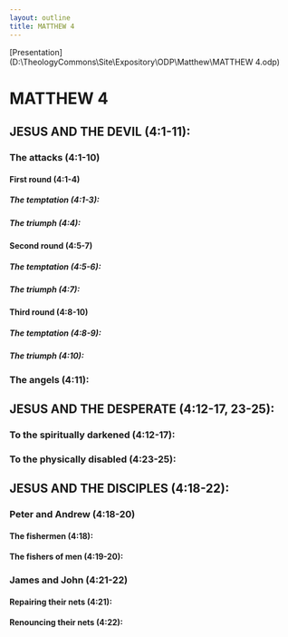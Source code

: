 ```yaml
---
layout: outline
title: MATTHEW 4
---
```

[Presentation](D:\TheologyCommons\Site\Expository\ODP\Matthew\MATTHEW 4.odp)
# MATTHEW 4 
## JESUS AND THE DEVIL (4:1-11): 
###  The attacks (4:1-10) 
####  First round (4:1-4) 
#####  The temptation (4:1-3): 
#####  The triumph (4:4): 
####  Second round (4:5-7) 
#####  The temptation (4:5-6): 
#####  The triumph (4:7): 
####  Third round (4:8-10) 
#####  The temptation (4:8-9): 
#####  The triumph (4:10): 
###  The angels (4:11): 
## JESUS AND THE DESPERATE (4:12-17, 23-25): 
###  To the spiritually darkened (4:12-17): 
###  To the physically disabled (4:23-25): 
## JESUS AND THE DISCIPLES (4:18-22): 
###  Peter and Andrew (4:18-20) 
####  The fishermen (4:18): 
####  The fishers of men (4:19-20): 
###  James and John (4:21-22) 
####  Repairing their nets (4:21): 
####  Renouncing their nets (4:22): 

